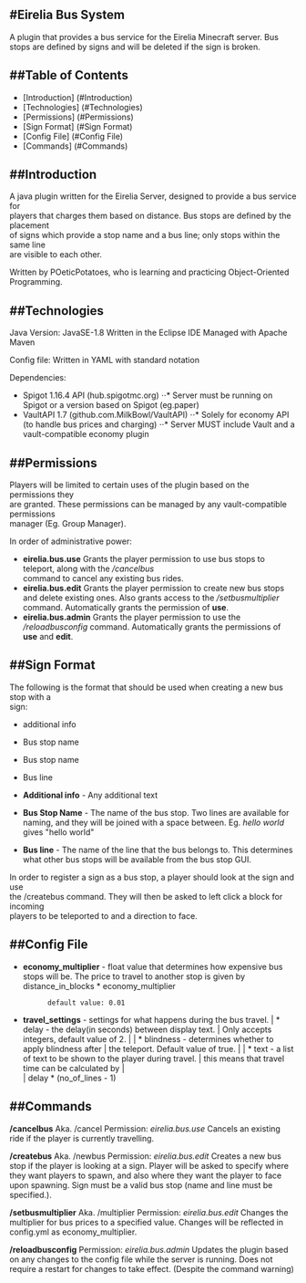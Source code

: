 #Eirelia Bus System
---
A plugin that provides a bus service for the Eirelia Minecraft server.
Bus stops are defined by signs and will be deleted if the sign is broken.

##Table of Contents
--- 
* [Introduction] (#Introduction)
* [Technologies] (#Technologies)
* [Permissions] (#Permissions)
* [Sign Format] (#Sign Format)
* [Config File] (#Config File)
* [Commands] (#Commands)

##Introduction
---
A java plugin written for the Eirelia Server, designed to provide a bus service for  
players that charges them based on distance. Bus stops are defined by the placement  
of signs which provide a stop name and a bus line; only stops within the same line  
are visible to each other.

Written by POeticPotatoes, who is learning and practicing Object-Oriented Programming.

##Technologies
---
Java Version: JavaSE-1.8
Written in the Eclipse IDE
Managed with Apache Maven

Config file: Written in YAML with standard notation

Dependencies:
* Spigot 1.16.4 API (hub.spigotmc.org)
⋅⋅* Server must be running on Spigot or a version based on Spigot (eg.paper)
* VaultAPI 1.7 (github.com.MilkBowl/VaultAPI)
⋅⋅* Solely for economy API (to handle bus prices and charging)
⋅⋅* Server MUST include Vault and a vault-compatible economy plugin

##Permissions
---
Players will be limited to certain uses of the plugin based on the permissions they  
are granted. These permissions can be managed by any vault-compatible permissions  
manager (Eg. Group Manager).

In order of administrative power:
* **eirelia.bus.use**
  Grants the player permission to use bus stops to teleport, along with the */cancelbus*  
  command to cancel any existing bus rides.
* **eirelia.bus.edit**
  Grants the player permission to create new bus stops and delete existing ones.
  Also grants access to the */setbusmultiplier* command.
  Automatically grants the permission of **use**.
* **eirelia.bus.admin**
  Grants the player permission to use the */reloadbusconfig* command.
  Automatically grants the permissions of **use** and **edit**.

##Sign Format
---
The following is the format that should be used when creating a new bus stop with a  
sign:

* additional info
* Bus stop name
* Bus stop name
* Bus line

* **Additional info** - Any additional text
* **Bus Stop Name** - The name of the bus stop. 
  	        Two lines are available for naming,
  	        and they will be joined with a space between.
           Eg. *hello*
               *world*  gives "hello world"

* **Bus line** - The name of the line that the bus belongs to.
               This determines what other bus stops will be available
  	   from the bus stop GUI.

In order to register a sign as a bus stop, a player should look at the sign and use  
the /createbus command. They will then be asked to left click a block for incoming  
players to be teleported to and a direction to face.

##Config File
---
* **economy_multiplier** - float value that determines how expensive
  		    bus stops will be. The price to travel to
  		    another stop is given by
            distance_in_blocks * economy_multiplier

            default value: 0.01

* **travel_settings** - settings for what happens during the bus travel.
    | * delay - the delay(in seconds) between display text. 
    |  	  Only accepts integers, default value of 2.
    | 
    | * blindness - determines whether to apply blindness after 
    |	     the teleport. Default value of true.
    |
    | * text - a list of text to be shown to the player during travel.
    |	this means that travel time can be calculated by
    |		
    |		delay * (no_of_lines - 1)


##Commands
---
**/cancelbus**
   Aka. /cancel
   Permission: *eirelia.bus.use*
	Cancels an existing ride if the player is currently travelling.

**/createbus**
   Aka. /newbus
   Permission: *eirelia.bus.edit*
	Creates a new bus stop if the player is looking at a sign.
	Player will be asked to specify where they want players to spawn,
	and also where they want the player to face upon spawning.
	Sign must be a valid bus stop (name and line must be specified.).

**/setbusmultiplier**
   Aka. /multiplier
   Permission: *eirelia.bus.edit*
	Changes the multiplier for bus prices to a specified value.
	Changes will be reflected in config.yml as economy_multiplier.

**/reloadbusconfig**
   Permission: *eirelia.bus.admin*
	Updates the plugin based on any changes to the config file
	while the server is running.
	Does not require a restart for changes to take effect. 
	(Despite the command warning)

